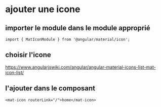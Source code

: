 # ajouter une icone 

## importer le module dans le module approprié
`import { MatIconModule } from '@angular/material/icon';`


## choisir l'icone

https://www.angularjswiki.com/angular/angular-material-icons-list-mat-icon-list/

## l'ajouter dans le composant

  `<mat-icon routerLink="/">home</mat-icon>`
